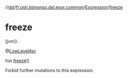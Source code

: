//[dsl](../../../index.md)/[fr.qsh.ktmongo.dsl.expr.common](../index.md)/[Expression](index.md)/[freeze](freeze.md)

# freeze

[jvm]\

@[LowLevelApi](../../fr.qsh.ktmongo.dsl/-low-level-api/index.md)

fun [freeze](freeze.md)()

Forbid further mutations to this expression.
